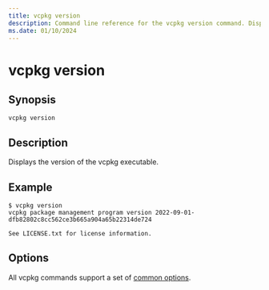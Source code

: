 ```yaml
---
title: vcpkg version
description: Command line reference for the vcpkg version command. Displays the version of the vcpkg executable.
ms.date: 01/10/2024
---
```

# vcpkg version

## Synopsis

```console
vcpkg version
```

## Description

Displays the version of the vcpkg executable.

## Example

```console
$ vcpkg version
vcpkg package management program version 2022-09-01-dfb82802c8cc562ce3b665a904a65b22314de724

See LICENSE.txt for license information.
```

## Options

All vcpkg commands support a set of [common options](common-options.md).
